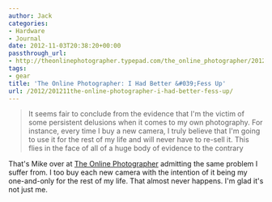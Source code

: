 ```yaml
---
author: Jack
categories:
- Hardware
- Journal
date: 2012-11-03T20:38:20+00:00
passthrough_url:
- http://theonlinephotographer.typepad.com/the_online_photographer/2012/11/i-had-better-explain.html?utm_source=feedburner&utm_medium=feed&utm_campaign=Feed%3A+typepad%2FZSjz+%28The+Online+Photographer%29
tags:
- gear
title: 'The Online Photographer: I Had Better &#039;Fess Up'
url: /2012/201211the-online-photographer-i-had-better-fess-up/
---
```


> It seems fair to conclude from the evidence that I'm the victim of some persistent delusions when it comes to my own photography. For instance, every time I buy a new camera, I truly believe that I'm going to use it for the rest of my life and will never have to re-sell it. This flies in the face of all of a huge body of evidence to the contrary

That's Mike over at [The Online Photographer][1]&nbsp;admitting the same problem I suffer from. I too buy each new camera with the intention of it being my one-and-only for the rest of my life. That almost never happens. I'm glad it's not just me.

 [1]: #